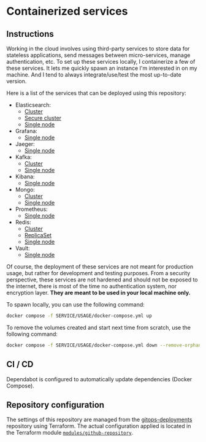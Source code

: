 # Containerized services

## Instructions

Working in the cloud involves using third-party services to store data for stateless applications, send messages between micro-services, manage authentication, etc. To set up these services locally, I containerize a few of these services. It lets me quickly spawn an instance I'm interested in on my machine. And I tend to always integrate/use/test the most up-to-date version.

Here is a list of the services that can be deployed using this repository:

- Elasticsearch:
  - [Cluster](./elasticsearch/cluster)
  - [Secure cluster](./elasticsearch/secure-cluster)
  - [Single node](./elasticsearch/single-node)
- Grafana:
  - [Single node](./grafana/single-node)
- Jaeger:
  - [Single node](./jaeger/single-node)
- Kafka:
  - [Cluster](./kafka/cluster)
  - [Single node](./kafka/single-node)
- Kibana:
  - [Single node](./kibana/single-node)
- Mongo:
  - [Cluster](./mongo/cluster)
  - [Single node](./mongo/single-node)
- Prometheus:
  - [Single node](./prometheus/single-node)
- Redis:
  - [Cluster](./redis/cluster)
  - [ReplicaSet](./redis/replica-set)
  - [Single node](./redis/single-node)
- Vault:
  - [Single node](./vault/single-node)

Of course, the deployment of these services are not meant for production usage, but rather for development and testing purposes. From a security perspective, these services are not hardened and should not be exposed to the internet, there is most of the time no authentication system, nor encryption layer. **They are meant to be used in your local machine only.**

To spawn locally, you can use the following command:

```bash
docker compose -f SERVICE/USAGE/docker-compose.yml up
```

To remove the volumes created and start next time from scratch, use the following command:

```bash
docker compose -f SERVICE/USAGE/docker-compose.yml down --remove-orphans --volumes
```

## CI / CD

Dependabot is configured to automatically update dependencies (Docker Compose).

## Repository configuration

The settings of this repository are managed from the [gitops-deployments](https://github.com/jaudiger/gitops-deployments) repository using Terraform. The actual configuration applied is located in the Terraform module [`modules/github-repository`](https://github.com/jaudiger/gitops-deployments/tree/main/modules/github-repository).
